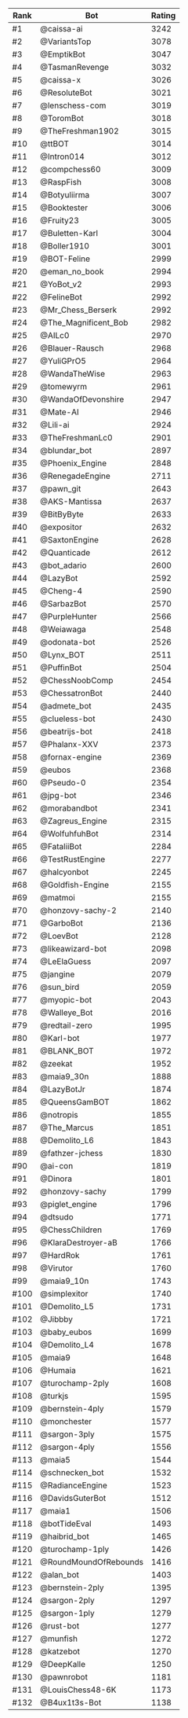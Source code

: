 Rank|Bot|Rating
---|---|---
#1|@caissa-ai|3242
#2|@VariantsTop|3078
#3|@EmptikBot|3047
#4|@TasmanRevenge|3032
#5|@caissa-x|3026
#6|@ResoluteBot|3021
#7|@lenschess-com|3019
#8|@ToromBot|3018
#9|@TheFreshman1902|3015
#10|@ttBOT|3014
#11|@Intron014|3012
#12|@compchess60|3009
#13|@RaspFish|3008
#14|@Botyuliirma|3007
#15|@Booktester|3006
#16|@Fruity23|3005
#17|@Buletten-Karl|3004
#18|@Boller1910|3001
#19|@BOT-Feline|2999
#20|@eman_no_book|2994
#21|@YoBot_v2|2993
#22|@FelineBot|2992
#23|@Mr_Chess_Berserk|2992
#24|@The_Magnificent_Bob|2982
#25|@AILc0|2970
#26|@Blauer-Rausch|2968
#27|@YuliGPrO5|2964
#28|@WandaTheWise|2963
#29|@tomewyrm|2961
#30|@WandaOfDevonshire|2947
#31|@Mate-AI|2946
#32|@Lili-ai|2924
#33|@TheFreshmanLc0|2901
#34|@blundar_bot|2897
#35|@Phoenix_Engine|2848
#36|@RenegadeEngine|2711
#37|@pawn_git|2643
#38|@AKS-Mantissa|2637
#39|@BitByByte|2633
#40|@expositor|2632
#41|@SaxtonEngine|2628
#42|@Quanticade|2612
#43|@bot_adario|2600
#44|@LazyBot|2592
#45|@Cheng-4|2590
#46|@SarbazBot|2570
#47|@PurpleHunter|2566
#48|@Weiawaga|2548
#49|@odonata-bot|2526
#50|@Lynx_BOT|2511
#51|@PuffinBot|2504
#52|@ChessNoobComp|2454
#53|@ChessatronBot|2440
#54|@admete_bot|2435
#55|@clueless-bot|2430
#56|@beatrijs-bot|2418
#57|@Phalanx-XXV|2373
#58|@fornax-engine|2369
#59|@eubos|2368
#60|@Pseudo-0|2354
#61|@jpg-bot|2346
#62|@morabandbot|2341
#63|@Zagreus_Engine|2315
#64|@WolfuhfuhBot|2314
#65|@FataliiBot|2284
#66|@TestRustEngine|2277
#67|@halcyonbot|2245
#68|@Goldfish-Engine|2155
#69|@matmoi|2155
#70|@honzovy-sachy-2|2140
#71|@GarboBot|2136
#72|@LoevBot|2128
#73|@likeawizard-bot|2098
#74|@LeElaGuess|2097
#75|@jangine|2079
#76|@sun_bird|2059
#77|@myopic-bot|2043
#78|@Walleye_Bot|2016
#79|@redtail-zero|1995
#80|@Karl-bot|1977
#81|@BLANK_BOT|1972
#82|@zeekat|1952
#83|@maia9_30n|1888
#84|@LazyBotJr|1874
#85|@QueensGamBOT|1862
#86|@notropis|1855
#87|@The_Marcus|1851
#88|@Demolito_L6|1843
#89|@fathzer-jchess|1830
#90|@ai-con|1819
#91|@Dinora|1801
#92|@honzovy-sachy|1799
#93|@piglet_engine|1796
#94|@dtsudo|1771
#95|@ChessChildren|1769
#96|@KlaraDestroyer-aB|1766
#97|@HardRok|1761
#98|@Virutor|1760
#99|@maia9_10n|1743
#100|@simplexitor|1740
#101|@Demolito_L5|1731
#102|@Jibbby|1721
#103|@baby_eubos|1699
#104|@Demolito_L4|1678
#105|@maia9|1648
#106|@Humaia|1621
#107|@turochamp-2ply|1608
#108|@turkjs|1595
#109|@bernstein-4ply|1579
#110|@monchester|1577
#111|@sargon-3ply|1575
#112|@sargon-4ply|1556
#113|@maia5|1544
#114|@schnecken_bot|1532
#115|@RadianceEngine|1523
#116|@DavidsGuterBot|1512
#117|@maia1|1506
#118|@botTideEval|1493
#119|@haibrid_bot|1465
#120|@turochamp-1ply|1426
#121|@RoundMoundOfRebounds|1416
#122|@alan_bot|1403
#123|@bernstein-2ply|1395
#124|@sargon-2ply|1297
#125|@sargon-1ply|1279
#126|@rust-bot|1277
#127|@munfish|1272
#128|@katzebot|1270
#129|@DeepKalle|1250
#130|@pawnrobot|1181
#131|@LouisChess48-6K|1173
#132|@B4ux1t3s-Bot|1138
